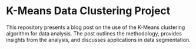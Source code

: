 # K-Means Data Clustering Project

This repository presents a blog post on the use of the K-Means clustering algorithm for data analysis.
The post outlines the methodology, provides insights from the analysis, and discusses applications in data segmentation.
